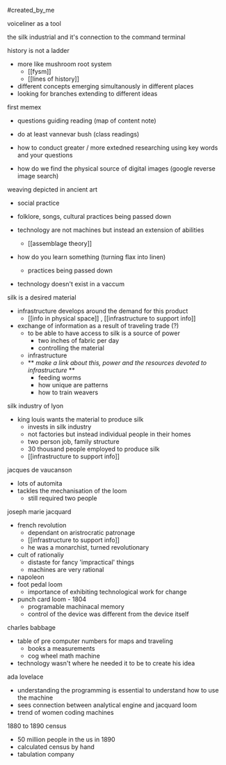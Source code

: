 #created_by_me 

voiceliner as a tool 

the silk industrial and it's connection to the command terminal 

history is not a ladder 
- more like mushroom root system 
	- [[fysm]] 
	- [[lines of history]]
- different concepts emerging simultanously in different places 
- looking for branches extending to different ideas 

first memex
- questions guiding reading (map of content note)
- do at least vannevar bush (class readings)
- how to conduct greater / more extedned researching using key words and your questions

-  how do we find the physical source of digital images (google reverse image search)

weaving depicted in ancient art 
- social practice 
- folklore, songs, cultural practices being passed down 

- technology are not machines but instead an extension of abilities 
	- [[assemblage theory]]
- how do you learn something (turning flax into linen)
	- practices being passed down 
- technology doesn't exist in a vaccum 

silk is a desired material 
- infrastructure develops around the demand for this product 
	- [[info in physical space]] , [[infrastructure to support info]]
- exchange of information as a result of traveling trade (?)
	- to be able to have access to silk is a source of power 
		- two inches of fabric per day 
		- controlling the material 
	- infrastructure 
	- **  *make a link about this, power and the resources devoted to infrastructure* **
		- feeding worms
		- how unique are patterns
		- how to train weavers 

silk industry of lyon 
- king louis wants the material to produce silk 
	- invests in silk industry 
	- not factories but instead individual people in their homes 
	- two person job, family structure
	- 30 thousand people employed to produce silk
	- [[infrastructure to support info]]

jacques de vaucanson 
- lots of automita 
- tackles the mechanisation of the loom
	- still required two people 

joseph marie jacquard 
- french revolution 
	- dependant on aristrocratic patronage 
	- [[infrastructure to support info]]
	- he was a monarchist, turned revolutionary 
- cult of rationaliy 
	- distaste for fancy 'impractical' things 
	- machines are very rational
- napoleon
- foot pedal loom 
	- importance of exhibiting technological work for change 
- punch card loom - 1804
	- programable machinacal memory 
	- control of the device was different from the device itself 

charles babbage 
- table of pre computer numbers for maps and traveling 
	- books a measurements 
	- cog wheel math machine 
- technology wasn't where he needed it to be to create his idea 

ada lovelace
- understanding the programming is essential to understand how to use the machine
- sees connection between analytical engine and jacquard loom 
- trend of women coding machines 

1880 to 1890 census 
- 50 million people in the us in 1890 
- calculated census by hand 
- tabulation company 
